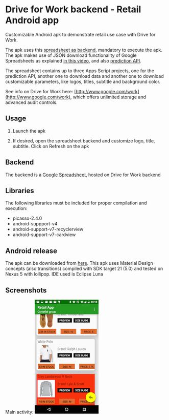 # Drive for Work backend - Retail Android app #
Customizable Android apk to demonstrate retail use case with Drive for Work.

The apk uses this [spreadsheet as backend](https://docs.google.com/spreadsheets/d/1zQMzthur_TkahfG-8-vBWQgXJVxdT9UnhHJavRJAHhI/edit?usp=sharing), mandatory to execute the apk. 
The apk makes use of JSON download functionality of Google Spreadsheets as explained [in this video](https://www.youtube.com/watch?v=RSgMEtRl0sw), and also [prediction API](https://developers.google.com/apps-script/advanced/prediction). 

The spreadsheet contains up to three Apps Script projects, one for the prediction API, another one to download data and another one to download customizable parameters, like logos, titles, subtitle and background color.

See info on Drive for Work here: [http://www.google.com/work](http://www.google.com/work), which offers unlimited storage and advanced audit controls.


## Usage

1) Launch the apk

2) If desired, open the spreadsheet backend and customize logo, title, subtitle. Click on Refresh on the apk

## Backend

The backend is a [Google Spreadsheet](https://docs.google.com/spreadsheets/d/1zQMzthur_TkahfG-8-vBWQgXJVxdT9UnhHJavRJAHhI/edit?usp=sharing), hosted on Drive for Work backend


## Libraries

The following libraries must be included for proper compilation and execution:
* picasso-2.4.0
* android-suppport-v4
* android-support-v7-recyclerview
* android-support-v7-cardview


## Android release

The apk can be downloaded from [here](https://drive.google.com/file/d/0B6IAELMrLfE5TDRhLUJUT05mUnc/view?usp=sharing).
This apk uses Material Design concepts (also transitions) compiled with SDK target 21 (5.0) and tested on Nexus 5 with lollipop.
IDE used is Eclipse Luna




## Screenshots

Main activity:
![image alt text](screenshots/main.png)
